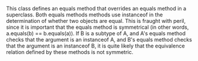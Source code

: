 This class defines an equals method that overrides an equals method in a superclass. Both equals methods methods use instanceof in the determination of whether two objects are equal. This is fraught with peril, since it is important that the equals method is symmetrical (in other words, a.equals(b) == b.equals(a)). If B is a subtype of A, and A's equals method checks that the argument is an instanceof A, and B's equals method checks that the argument is an instanceof B, it is quite likely that the equivalence relation defined by these methods is not symmetric.
